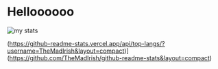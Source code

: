 # Helloooooo 

<img alt = "my stats" src = "https://github-readme-stats.vercel.app/api?username=TheMadIrish"> 

(https://github-readme-stats.vercel.app/api/top-langs/?username=TheMadIrish&layout=compact)](https://github.com/TheMadIrish/github-readme-stats&layout=compact)
